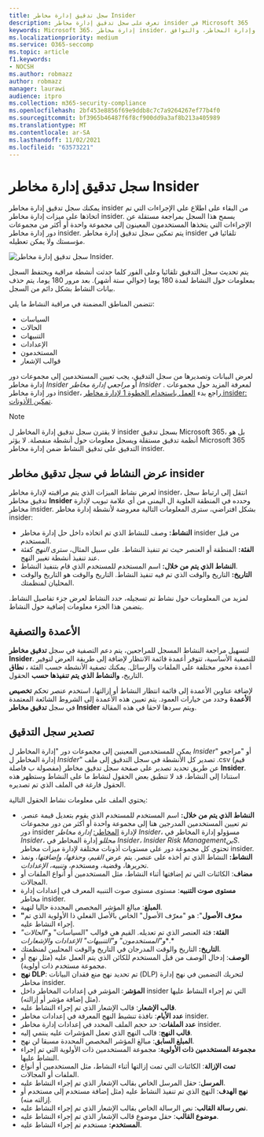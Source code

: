 ```yaml
---
title: سجل تدقيق إدارة مخاطر Insider
description: تعرف على سجل تدقيق إدارة مخاطر insider في Microsoft 365
keywords: Microsoft 365، إدارة مخاطر insider، وإدارة المخاطر، والتوافق
ms.localizationpriority: medium
ms.service: O365-seccomp
ms.topic: article
f1.keywords:
- NOCSH
ms.author: robmazz
author: robmazz
manager: laurawi
audience: itpro
ms.collection: m365-security-compliance
ms.openlocfilehash: 2bf453e8856f69e9ddb8c7c7a9264267ef77b4f0
ms.sourcegitcommit: bf3965b46487f6f8cf900dd9a3af8b213a405989
ms.translationtype: MT
ms.contentlocale: ar-SA
ms.lasthandoff: 11/02/2021
ms.locfileid: "63573221"
---
```

# <a name="insider-risk-management-audit-log"></a>سجل تدقيق إدارة مخاطر Insider

يمكنك سجل تدقيق إدارة مخاطر insider من البقاء على اطلاع على الإجراءات التي تم اتخاذها على ميزات إدارة مخاطر insider. يسمح هذا السجل بمراجعة مستقلة عن الإجراءات التي يتخذها المستخدمون المعينون إلى مجموعة واحدة أو أكثر من مجموعات دور إدارة مخاطر insider. يتم تمكين سجل تدقيق إدارة مخاطر insider تلقائيا في مؤسستك ولا يمكن تعطيله.

![سجل تدقيق إدارة مخاطر Insider.](../media/insider-risk-audit-log.png)

يتم تحديث سجل التدقيق تلقائيا وعلى الفور كلما حدثت أنشطة مراقبة ويحتفظ السجل بمعلومات حول النشاط لمدة 180 يوما (حوالي ستة أشهر). بعد مرور 180 يوما، يتم حذف بيانات النشاط بشكل دائم من السجل.

تتضمن المناطق المضمنة في مراقبة النشاط ما يلي:

- السياسات
- الحالات
- التنبيهات
- الإعدادات
- المستخدمون
- قوالب الإشعار

لعرض البيانات وتصديرها من سجل التدقيق، يجب تعيين المستخدمين إلى مجموعات دور إدارة مخاطر *Insider* أو *مراجعي إدارة مخاطر Insider* . لمعرفة المزيد حول مجموعات دور إدارة مخاطر insider، راجع بدء [العمل باستخدام الخطوة 1 لإدارة مخاطر insider: تمكين الأذونات](insider-risk-management-configure.md#step-1-required-enable-permissions-for-insider-risk-management).

> [!NOTE]
> لا يقترن سجل تدقيق إدارة المخاطر ل insider بسجل تدقيق Microsoft 365، بل هو أنظمة تدقيق مستقلة ويسجل معلومات حول أنشطة منفصلة. لا يؤثر Microsoft 365 التدقيق على تدقيق النشاط ضمن إدارة مخاطر insider.

## <a name="view-activity-in-the-insider-risk-audit-log"></a>عرض النشاط في سجل تدقيق مخاطر insider

لعرض نشاط الميزات الذي يتم مراقبته لإدارة مخاطر insider، انتقل إلى ارتباط سجل تدقيق مخاطر **Insider** وحدده في المنطقة العلوية ال اليمنى من أي علامة تبويب لإدارة مخاطر insider. بشكل افتراضي، سترى المعلومات التالية معروضة لأنشطة إدارة مخاطر insider:

- **النشاط:** وصف للنشاط الذي تم اتخاذه داخل حل إدارة مخاطر insider من قبل المستخدم.
- **الفئة:** المنطقة أو العنصر حيث تم تنفيذ النشاط. على سبيل المثال، سترى *النهج* كفئة عند تنفيذ أنشطة تغيير النهج.
- **النشاط الذي يتم من خلال:** اسم المستخدم للمستخدم الذي قام بتنفيذ النشاط.
- **التاريخ:** التاريخ والوقت الذي تم فيه تنفيذ النشاط. التاريخ والوقت هو التاريخ والوقت المحليان لمنظمتك.

لمزيد من المعلومات حول نشاط تم تسجيله، حدد النشاط لعرض جزء تفاصيل النشاط. يتضمن هذا الجزء معلومات إضافية حول النشاط.

## <a name="columns-and-filtering"></a>الأعمدة والتصفية

لتسهيل مراجعة النشاط المسجل للمراجعين، يتم دعم التصفية في سجل **تدقيق مخاطر Insider**. للتصفية الأساسية، تتوفر أعمدة قائمة الانتظار لإضافة إلى طريقة العرض لتوفير أعمدة محور مختلفة على الملفات والرسائل. يمكنك تصفية الأنشطة حسب الفئة **، نطاق** التاريخ، **والنشاط الذي يتم تنفيذها حسب** الحقول.

لإضافة عناوين الأعمدة إلى قائمة انتظار النشاط أو إزالتها، استخدم عنصر تحكم **تخصيص الأعمدة** وحدد من خيارات العمود. يتم تعيين هذه الأعمدة إلى الشروط الشائعة المعتمدة في سجل **تدقيق مخاطر Insider** ويتم سردها لاحقا في هذه المقالة.

## <a name="audit-log-export"></a>تصدير سجل التدقيق

يمكن للمستخدمين المعينين إلى مجموعات دور "إدارة المخاطر ل *Insider*" أو "مراجعو إدارة المخاطر ل *Insider*" تصدير كل الأنشطة في سجل التدقيق إلى ملف .csv (قيم مفصولة ب فاصلة) عن  طريق تحديد تصدير على صفحة سجل تدقيق مخاطر **Insider**. استنادا إلى النشاط، قد لا تنطبق بعض الحقول لنشاط ما على النشاط وستظهر هذه الحقول فارغة في الملف الذي تم تصديره.

يحتوي الملف على معلومات نشاط الحقول التالية:

- **النشاط الذي يتم من خلال:** اسم المستخدم للمستخدم الذي يقوم بتعديل قيمة عنصر. تم تعيين المستخدمين المدرجين هنا إلى مجموعة واحدة أو أكثر من دور مجموعات دور insider لإدارة [المخاطر:](insider-risk-management-configure.md#step-1-required-enable-permissions-for-insider-risk-management) *إدارة مخاطر Insider*، مسؤولو إدارة المخاطر في *Insider*، *محللو* إدارة المخاطر في *Insider، Insider Risk ManagementينS*. تحتوي كل مجموعة دور على مستويات أذونات مختلفة لإدارة ميزات مخاطر insider.
- **النشاط:** النشاط الذي تم أخذه على عنصر. يتم عرض *القيم، وحذفها، وإضافتها*، ونمذ تحريرها، وقضية، ومستخدم، *وتنبيه، الإعدادات.*
- **مضاف**: الكائنات التي تم إضافتها أثناء النشاط، مثل المستخدمين أو أنواع الملفات أو المجالات.
- **مستوى صوت التنبيه**: مستوى مستوى صوت التنبيه المعرف في إعدادات إدارة مخاطر insider.
- **المبلغ**: مبالغ المؤشر المخصص المحددة حاليا لنهية.
- **"معرّف الأصول**": هو "معرّف الأصول" الخاص بالأصل الفعلي ذا الأولوية الذي تم إجراء النشاط عليه.
- **الفئة:** فئة العنصر الذي تم تعديله. القيم هي قوالب "السياسات" و"*الحالات" و"المستخدمون" و"التنبيهات" الإعدادات والإشعارات**.*
- **التاريخ:** التاريخ والوقت المدرجان في التاريخ والوقت المحليين لمنظمتك.
- **الوصف**: إدخال الوصف من قبل المستخدم للكائن الذي يتم العمل عليه (مثل نهج أو مجموعة مستخدم ذات أولوية).
- **نهج DLP**: تم تحديد نهج منع فقدان البيانات (DLP) لتحريك التضمين في نهج إدارة مخاطر insider.
- **المؤشر**: المؤشر في إعدادات المخاطر داخل insider التي تم إجراء النشاط عليها (مثل إضافة مؤشر أو إزالته).
- **قالب الإشعار**: قالب الإشعار الذي تم إجراء النشاط عليه.
- **عدد الأيام**: نافذة تنشيط النهج المعرفة في إعدادات مخاطر insider.
- **عدد الملفات**: حد حجم الملف المحدد في إعدادات إدارة مخاطر insider.
- **قالب النهج**: قالب النهج الذي تعمل المؤشرات عليه ينتمي إليه.
- **المبلغ السابق**: مبالغ المؤشر المخصص المحددة مسبقا لن نهج.
- **مجموعة المستخدمين ذات الأولوية**: مجموعة المستخدمين ذات الأولوية التي تم إجراء النشاط عليها.
- **تمت الإزالة**: الكائنات التي تمت إزالتها أثناء النشاط، مثل المستخدمين أو أنواع الملفات أو المجالات.
- **المرسل**: حقل المرسل الخاص بقالب الإشعار الذي تم إجراء النشاط عليه.
- **نهج الهدف**: النهج الذي تم تنفيذ النشاط عليه (مثل إضافة مستخدم إلى مستخدم أو إزالته منه).
- **نص رسالة القالب**: نص الرسالة الخاص بقالب الإشعار الذي تم إجراء النشاط عليه.
- **موضوع القالب**: حقل موضوع قالب الإشعار الذي تم إجراء النشاط عليه.
- **المستخدم:** مستخدم تم إجراء النشاط عليه.
